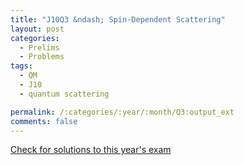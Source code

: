 ```yaml
---
title: "J10Q3 &ndash; Spin-Dependent Scattering"
layout: post
categories:
  - Prelims
  - Problems
tags:
  - QM
  - J10
  - quantum scattering

permalink: /:categories/:year/:month/Q3:output_ext
comments: false
---
```

<object data="2010J3Q.pdf" type="application/pdf" width="100%" height="500"></object>
<div class="message"><a href='https://princetonprelim.com/prelim/24/'>Check for solutions to this year's exam</a></div>